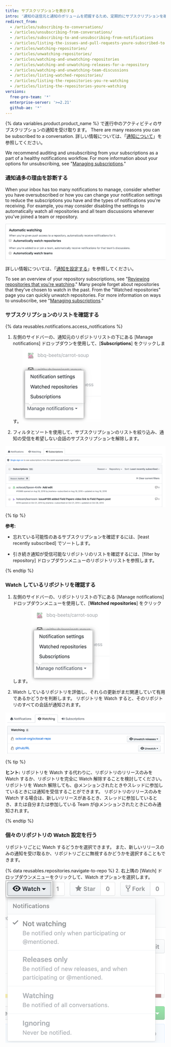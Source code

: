 ```yaml
---
title: サブスクリプションを表示する
intro: '通知の送信元と通知のボリュームを把握するため、定期的にサブスクリプションを確認し、リポジトリを Watch することをお勧めします。'
redirect_from:
  - /articles/subscribing-to-conversations/
  - /articles/unsubscribing-from-conversations/
  - /articles/subscribing-to-and-unsubscribing-from-notifications
  - /articles/listing-the-issues-and-pull-requests-youre-subscribed-to
  - /articles/watching-repositories/
  - /articles/unwatching-repositories/
  - /articles/watching-and-unwatching-repositories
  - /articles/watching-and-unwatching-releases-for-a-repository
  - /articles/watching-and-unwatching-team-discussions
  - /articles/listing-watched-repositories/
  - /articles/listing-the-repositories-you-re-watching
  - /articles/listing-the-repositories-youre-watching
versions:
  free-pro-team: '*'
  enterprise-server: '>=2.21'
  github-ae: '*'
---
```


{% data variables.product.product_name %} で進行中のアクティビティのサブスクリプションの通知を受け取ります。 There are many reasons you can be subscribed to a conversation. 詳しい情報については、「[通知について](/github/managing-subscriptions-and-notifications-on-github/about-notifications#notifications-and-subscriptions)」を参照してください。

We recommend auditing and unsubscribing from your subscriptions as a part of a healthy notifications workflow. For more information about your options for unsubscribing, see "[Managing subscriptions](/github/managing-subscriptions-and-notifications-on-github/managing-your-subscriptions)."

### 通知過多の理由を診断する

When your inbox has too many notifications to manage, consider whether you have oversubscribed or how you can change your notification settings to reduce the subscriptions you have and the types of notifications you're receiving. For example, you may consider disabling the settings to automatically watch all repositories and all team discussions whenever you've joined a team or repository.

![自動 Watch](/assets/images/help/notifications-v2/automatic-watching-example.png)

詳しい情報については、「[通知を設定する](/github/managing-subscriptions-and-notifications-on-github/configuring-notifications#automatic-watching)」を参照してください。

To see an overview of your repository subscriptions, see "[Reviewing repositories that you're watching](#reviewing-repositories-that-youre-watching)." Many people forget about repositories that they've chosen to watch in the past. From the "Watched repositories" page you can quickly unwatch repositories. For more information on ways to unsubscribe, see "[Managing subscriptions](/github/managing-subscriptions-and-notifications-on-github/managing-your-subscriptions)."

### サブスクリプションのリストを確認する

{% data reusables.notifications.access_notifications %}
1. 左側のサイドバーの、通知元のリポジトリリストの下にある [Manage notifications] ドロップダウンを使用して、[**Subscriptions**] をクリックします。 ![[Manage notifications] ドロップダウンメニューオプション](/assets/images/help/notifications-v2/manage-notifications-options.png)

2. フィルタとソートを使用して、サブスクリプションのリストを絞り込み、通知の受信を希望しない会話のサブスクリプションを解除します。

  ![サブスクリプションページ](/assets/images/help/notifications-v2/all-subscriptions.png)

{% tip %}

**参考:**
- 忘れている可能性のあるサブスクリプションを確認するには、[least recently subscribed] でソートします。

- 引き続き通知が受信可能なリポジトリのリストを確認するには、[filter by repository] ドロップダウンメニューのリポジトリリストを参照します。

{% endtip %}

### Watch しているリポジトリを確認する

1. 左側のサイドバーの、リポジトリリストの下にある [Manage notifications] ドロップダウンメニューを使用して、[**Watched repositories**] をクリックします。 ![[Manage notifications] ドロップダウンメニューオプション](/assets/images/help/notifications-v2/manage-notifications-options.png)

3. Watch しているリポジトリを評価し、それらの更新がまだ関連していて有用であるかどうかを判断します。 リポジトリを Watch すると、そのリポジトリのすべての会話が通知されます。

  ![Watch対象の通知ページ](/assets/images/help/notifications-v2/watched-notifications.png)

  {% tip %}

  **ヒント:** リポジトリを Watch する代わりに、リポジトリのリリースのみを Watch するか、リポジトリを完全に Watch 解除することを検討してください。 リポジトリを Watch 解除しても、@メンションされたときやスレッドに参加しているときには通知を受信することができます。 リポジトリのリリースのみを Watch する場合は、新しいリリースがあるとき、スレッドに参加しているとき、または自分または参加している Team が@メンションされたときにのみ通知されます。

  {% endtip %}

### 個々のリポジトリの Watch 設定を行う

リポジトリごとに Watch するどうかを選択できます。 また、新しいリリースのみの通知を受け取るか、リポジトリごとに無視するかどうかを選択することもできます。

{% data reusables.repositories.navigate-to-repo %}
2. 右上隅の [Watch] ドロップダウンメニューをクリックして、Watch オプションを選択します。 ![リポジトリのドロップダウンメニューの Watch オプション](/assets/images/help/notifications-v2/watch-repository-options.png)
